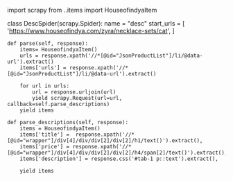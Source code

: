 import scrapy
from ..items import  HouseofindyaItem

class DescSpider(scrapy.Spider):
    name = "desc"
    start_urls = [
        'https://www.houseofindya.com/zyra/necklace-sets/cat',
    ]

    def parse(self, response):
        items= HouseofindyaItem()
        urls = response.xpath('//*[@id="JsonProductList"]/li/@data-url').extract()
        items['urls'] = response.xpath('//*[@id="JsonProductList"]/li/@data-url').extract()

        for url in urls:
            url = response.urljoin(url)
            yield scrapy.Request(url=url, callback=self.parse_descriptions)
        yield items

    def parse_descriptions(self, response):
        items = HouseofindyaItem()
        items['title'] =  response.xpath('//*[@id="wrapper"]/div[4]/div/div[2]/div[2]/h1/text()').extract(),
        items['price'] = response.xpath('//*[@id="wrapper"]/div[4]/div/div[2]/div[2]/h4/span[2]/text()').extract(),
        items['description'] = response.css('#tab-1 p::text').extract(),

        yield items

